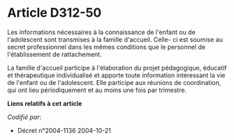 # Article D312-50

Les informations nécessaires à la connaissance de l'enfant ou de l'adolescent sont transmises à la famille d'accueil. Celle-
ci est soumise au secret professionnel dans les mêmes conditions que le personnel de l'établissement de rattachement.

La famille d'accueil participe à l'élaboration du projet pédagogique, éducatif et thérapeutique individualisé et apporte
toute information intéressant la vie de l'enfant ou de l'adolescent. Elle participe aux réunions de coordination, qui ont
lieu périodiquement et au moins une fois par trimestre.

**Liens relatifs à cet article**

_Codifié par_:

  - Décret n°2004-1136 2004-10-21
